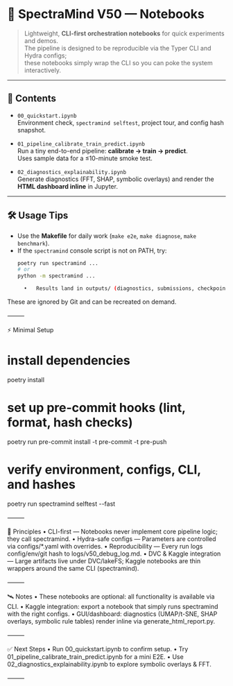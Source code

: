 # 📓 SpectraMind V50 — Notebooks

> Lightweight, **CLI-first orchestration notebooks** for quick experiments and demos.  
> The pipeline is designed to be reproducible via the Typer CLI and Hydra configs;  
> these notebooks simply wrap the CLI so you can poke the system interactively.

---

## 📂 Contents

- `00_quickstart.ipynb`  
  Environment check, `spectramind selftest`, project tour, and config hash snapshot.

- `01_pipeline_calibrate_train_predict.ipynb`  
  Run a tiny end-to-end pipeline: **calibrate → train → predict**.  
  Uses sample data for a ≤10-minute smoke test.

- `02_diagnostics_explainability.ipynb`  
  Generate diagnostics (FFT, SHAP, symbolic overlays) and render the  
  **HTML dashboard inline** in Jupyter.

---

## 🛠️ Usage Tips

- Use the **Makefile** for daily work (`make e2e`, `make diagnose`, `make benchmark`).  
- If the `spectramind` console script is not on PATH, try:
  ```bash
  poetry run spectramind ...
  # or
  python -m spectramind ...

	•	Results land in outputs/ (diagnostics, submissions, checkpoints).
These are ignored by Git and can be recreated on demand.

⸻

⚡ Minimal Setup

# install dependencies
poetry install

# set up pre-commit hooks (lint, format, hash checks)
poetry run pre-commit install -t pre-commit -t pre-push

# verify environment, configs, CLI, and hashes
poetry run spectramind selftest --fast


⸻

🔬 Principles
	•	CLI-first — Notebooks never implement core pipeline logic; they call spectramind.
	•	Hydra-safe configs — Parameters are controlled via configs/*.yaml with overrides.
	•	Reproducibility — Every run logs config/env/git hash to logs/v50_debug_log.md.
	•	DVC & Kaggle integration — Large artifacts live under DVC/lakeFS; Kaggle notebooks
are thin wrappers around the same CLI (spectramind).

⸻

🛰️ Notes
	•	These notebooks are optional: all functionality is available via CLI.
	•	Kaggle integration: export a notebook that simply runs spectramind with the right configs.
	•	GUI/dashboard: diagnostics (UMAP/t-SNE, SHAP overlays, symbolic rule tables)
render inline via generate_html_report.py.

⸻

✅ Next Steps
	•	Run 00_quickstart.ipynb to confirm setup.
	•	Try 01_pipeline_calibrate_train_predict.ipynb for a mini E2E.
	•	Use 02_diagnostics_explainability.ipynb to explore symbolic overlays & FFT.

⸻


